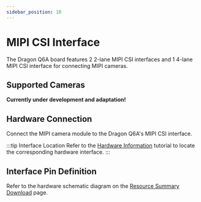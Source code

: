 ```yaml
---
sidebar_position: 10
---
```


# MIPI CSI Interface

The Dragon Q6A board features 2 2-lane MIPI CSI interfaces and 1 4-lane MIPI CSI interface for connecting MIPI cameras.

## Supported Cameras

**Currently under development and adaptation!**

## Hardware Connection

Connect the MIPI camera module to the Dragon Q6A's MIPI CSI interface.

:::tip Interface Location
Refer to the [Hardware Information](./hardware_info) tutorial to locate the corresponding hardware interface.
:::

## Interface Pin Definition

Refer to the hardware schematic diagram on the [Resource Summary Download](../download) page.
